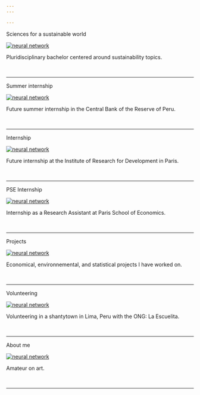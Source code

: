 ```yaml
---
---

---
```

<p class="pretext" >Sciences for a sustainable world</p>

<div class="neuralwrapper">
    <a href="https://www.psl.eu/formation/sciences-monde-durable"><img src="images/psl.png?raw=true" alt="neural network" class="blur"/></a>
    <p class="neuraltext">Pluridisciplinary bachelor centered around sustainability topics.</p>
</div>
<br> 

---
<p class="pretext" >Summer internship</p>

<div class="neuralwrapper">
    <a href="./Banco"><img src="images/Banco.png?raw=true" alt="neural network" class="blur"/></a>
    <p class="neuraltext">Future summer internship in the Central Bank of the Reserve of Peru.</p>
</div>
<br>

---

<p class="pretext" > Internship </p>

<div class="neuralwrapper">
    <a href="./IRD"><img src="images/IRD.png?raw=true" alt="neural network" class="blur"/></a>
    <p class="neuraltext">Future internship at the Institute of Research for Development in Paris.</p>
</div>
<br>

---
<p class="pretext" >PSE Internship</p>

<div class="neuralwrapper">
    <a href="./pse"><img src="images/pse.png?raw=true" alt="neural network" class="blur"/></a>
    <p class="neuraltext">Internship as a Research Assistant at Paris School of Economics.</p>
</div>
<br>


---

<p class="pretext" >Projects</p>

<div class="neuralwrapper">
    <a href="./projects"><img src="images/proyecto.png?raw=true" alt="neural network" class="blur"/></a>
    <p class="neuraltext">Economical, environnemental, and statistical projects I have worked on. </p>
</div>
<br>

---

<p class="pretext" >Volunteering</p>

<div class="neuralwrapper">
    <a href="https://www.laescuelita-lima.org"><img src="images/escuelita.png?raw=true" alt="neural network" class="blur"/></a>
    <p class="neuraltext">Volunteering in a shantytown in Lima, Peru with the ONG: La Escuelita.</p>
</div>
<br>

---

<p class="pretext" >About me</p>

<div class="neuralwrapper">
    <a href="./aboutme"><img src="images/irises.webp?raw=true" alt="neural network" class="blur"/></a>
    <p class="neuraltext">Amateur on art.</p>
</div>
<br>

---

